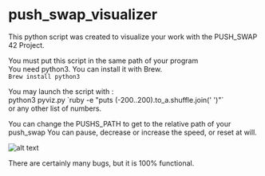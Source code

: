 # push_swap_visualizer
This python script was created to visualize your work with the PUSH_SWAP
42 Project.

You must put this script in the same path of your program\
You need python3.
You can install it with Brew.\
`Brew install python3`

You may launch the script with : \
python3 pyviz.py \`ruby -e "puts (-200..200).to_a.shuffle.join(' ')"\` \
or any other list of numbers.

You can change the PUSHS_PATH to get to the relative path of your push_swap
You can pause, decrease or increase the speed, or reset at will.

![alt text](https://preview.ibb.co/go8HHx/Screen_Shot_2018_03_20_at_18_04_38.png "Screenshot")

There are certainly many bugs, but it is 100% functional.

